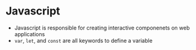 # Javascript

- Javascript is responsible for creating interactive componenets on web applications
- `var`, `let`, and `const` are all keywords to define a variable